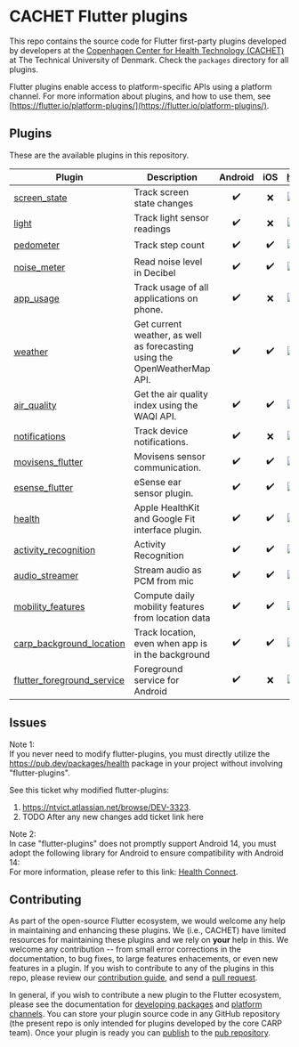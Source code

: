 # CACHET Flutter plugins

This repo contains the source code for Flutter first-party plugins developed by developers at the [Copenhagen Center for Health Technology (CACHET)](http://www.cachet.dk/) at The Technical University of Denmark.
Check the `packages` directory for all plugins.

Flutter plugins enable access to platform-specific APIs using a platform channel. 
For more information about plugins, and how to use them, see
[https://flutter.io/platform-plugins/](https://flutter.io/platform-plugins/).

## Plugins
These are the available plugins in this repository.

| Plugin | Description | Android | iOS |    http://pub.dev/    | 
|--------|-------------|:-------:|:---:|:---------:|
| [screen_state](./packages/screen_state) | Track screen state changes | ✔️ | ❌ | [![pub package](https://img.shields.io/pub/v/screen_state.svg)](https://pub.dartlang.org/packages/screen_state) |
| [light](./packages/light) | Track light sensor readings | ✔️ | ❌ |  [![pub package](https://img.shields.io/pub/v/light.svg)](https://pub.dartlang.org/packages/light) |
| [pedometer](./packages/pedometer) | Track step count |  ✔️ | ✔️ | [![pub package](https://img.shields.io/pub/v/pedometer.svg)](https://pub.dartlang.org/packages/pedometer) |
| [noise_meter](./packages/noise_meter) | Read noise level in Decibel | ✔️ | ✔️  | [![pub package](https://img.shields.io/pub/v/noise_meter.svg)](https://pub.dartlang.org/packages/noise_meter) |
| [app_usage](./packages/app_usage) | Track usage of all applications on phone. | ✔️ | ❌  | [![pub package](https://img.shields.io/pub/v/app_usage.svg)](https://pub.dartlang.org/packages/app_usage) |
| [weather](./packages/weather) | Get current weather, as well as forecasting using the OpenWeatherMap API. | ✔️ | ✔️  | [![pub package](https://img.shields.io/pub/v/weather.svg)](https://pub.dartlang.org/packages/weather) |
| [air_quality](./packages/air_quality) | Get the air quality index using the WAQI API. | ✔️ | ✔️  | [![pub package](https://img.shields.io/pub/v/air_quality.svg)](https://pub.dartlang.org/packages/air_quality) |
| [notifications](./packages/notifications) | Track device notifications. | ✔️ | ❌  | [![pub package](https://img.shields.io/pub/v/notifications.svg)](https://pub.dartlang.org/packages/notifications) |
| [movisens_flutter](./packages/movisens_flutter) | Movisens sensor communication. | ✔️ | ✔️  | [![pub package](https://img.shields.io/pub/v/movisens_flutter.svg)](https://pub.dartlang.org/packages/movisens_flutter) |
| [esense_flutter](./packages/esense_flutter) | eSense ear sensor plugin. | ✔️ | ✔️  | [![pub package](https://img.shields.io/pub/v/esense_flutter.svg)](https://pub.dartlang.org/packages/esense_flutter) |
| [health](./packages/health) | Apple HealthKit and Google Fit interface plugin. | ✔️ | ✔️  | [![pub package](https://img.shields.io/pub/v/health.svg)](https://pub.dartlang.org/packages/health) |
| [activity_recognition](./packages/activity_recognition_flutter) | Activity Recognition | ✔️ | ✔️  | [![pub package](https://img.shields.io/pub/v/activity_recognition_flutter.svg)](https://pub.dartlang.org/packages/activity_recognition_flutter) |
| [audio_streamer](./packages/audio_streamer) | Stream audio as PCM from mic| ✔️ | ✔️  | [![pub package](https://img.shields.io/pub/v/audio_streamer.svg)](https://pub.dartlang.org/packages/audio_streamer) |
| [mobility_features](./packages/mobility_features) | Compute daily mobility features from location data | ✔️ | ✔️  | [![pub package](https://img.shields.io/pub/v/mobility_features.svg)](https://pub.dartlang.org/packages/mobility_features) |
| [carp_background_location](./packages/carp_background_location) | Track location, even when app is in the background | ✔️ | ✔️  | [![pub package](https://img.shields.io/pub/v/carp_background_location.svg)](https://pub.dartlang.org/packages/carp_background_location) |
| [flutter_foreground_service](./packages/flutter_foreground_service) | Foreground service for Android | ✔️ | ❌  | [![pub package](https://img.shields.io/pub/v/flutter_foreground_service.svg)](https://pub.dartlang.org/packages/flutter_foreground_service) |

## Issues

Note 1:  
If you never need to modify flutter-plugins, you must directly utilize the <https://pub.dev/packages/health> package in your project without involving "flutter-plugins".

See this ticket why modified flutter-plugins:  
1. <https://ntvict.atlassian.net/browse/DEV-3323>.
2. TODO After any new changes add ticket link here

Note 2:  
In case "flutter-plugins" does not promptly support Android 14, you must adopt the following library for Android to ensure compatibility with Android 14:  
For more information, please refer to this link: [Health Connect](https://developer.android.com/jetpack/androidx/releases/health-connect#1.1.0-alpha01).

## Contributing

As part of the open-source Flutter ecosystem, we would welcome any help in maintaining and enhancing these plugins. 
We (i.e., CACHET) have limited resources for maintaining these plugins and we rely on **your** help in this.
We welcome any contribution -- from small error corrections in the documentation, to bug fixes, to large features enhacements, or even new features in a plugin.
If you wish to contribute to any of the plugins in this repo,
please review our [contribution guide](https://github.com/cph-cachet/flutter-plugins/CONTRIBUTING.md),
and send a [pull request](https://github.com/cph-cachet/flutter-plugins/pulls).


In general, if you wish to contribute a new plugin to the Flutter ecosystem, please
see the documentation for [developing packages](https://flutter.io/developing-packages/) and
[platform channels](https://flutter.io/platform-channels/). You can store
your plugin source code in any GitHub repository (the present repo is only
intended for plugins developed by the core CARP team). Once your plugin
is ready you can [publish](https://flutter.io/developing-packages/#publish)
to the [pub repository](https://pub.dartlang.org/).

